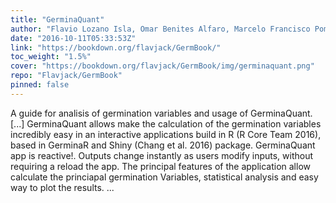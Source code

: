 ```yaml
---
title: "GerminaQuant"
author: "Flavio Lozano Isla, Omar Benites Alfaro, Marcelo Francisco Pompelli"
date: "2016-10-11T05:33:53Z"
link: "https://bookdown.org/flavjack/GermBook/"
toc_weight: "1.5%"
cover: "https://bookdown.org/flavjack/GermBook/img/germinaquant.png"
repo: "Flavjack/GermBook"
pinned: false
---
```


A guide for analisis of germination variables and usage of GerminaQuant. [...] GerminaQuant allows make the calculation of the germination variables incredibly easy in an interactive applications build in R (R Core Team 2016), based in GerminaR and Shiny (Chang et al. 2016) package. GerminaQuant app is reactive!. Outputs change instantly as users modify inputs, without requiring a reload the app. The principal features of the application allow calculate the princiapal germination Variables, statistical analysis and easy way to plot the results.  ...
